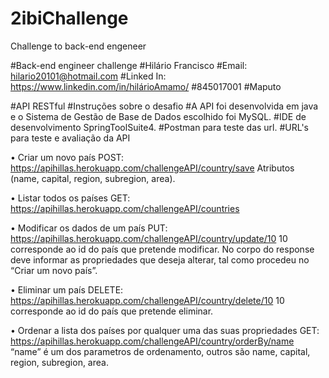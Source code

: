 # 2ibiChallenge
Challenge to back-end engeneer

#Back-end engineer challenge
#Hilário Francisco
#Email: hilario20101@hotmail.com
#Linked In: https://www.linkedin.com/in/hilárioAmamo/ 
#845017001
#Maputo

#API RESTful
#Instruções sobre o desafio
#A API foi desenvolvida em java e o Sistema de Gestão de Base de Dados escolhido foi MySQL.
#IDE de desenvolvimento SpringToolSuite4.
#Postman para teste das url.
#URL's para teste e avaliação da API

•	Criar um novo país
POST: https://apihillas.herokuapp.com/challengeAPI/country/save
Atributos (name, capital, region, subregion, area).

•	Listar todos os países
GET: https://apihillas.herokuapp.com/challengeAPI/countries

•	Modificar os dados de um país
PUT: https://apihillas.herokuapp.com/challengeAPI/country/update/10
10 corresponde ao id do país que pretende modificar.
No corpo do response deve informar as propriedades que deseja alterar, tal como procedeu no “Criar um novo país”.

•	Eliminar um país
DELETE: https://apihillas.herokuapp.com/challengeAPI/country/delete/10
10 corresponde ao id do país que pretende eliminar.

•	Ordenar a lista dos países por qualquer uma das suas propriedades
GET: https://apihillas.herokuapp.com/challengeAPI/country/orderBy/name
“name” é um dos parametros de ordenamento, outros são name, capital, region, subregion, area.
